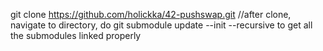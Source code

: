 git clone https://github.com/holickka/42-pushswap.git
//after clone, navigate to directory, do
git submodule update --init --recursive
to get all the submodules linked properly
